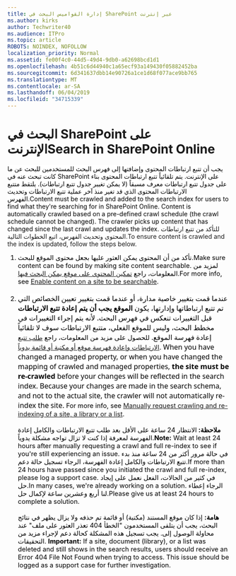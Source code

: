 ```yaml
---
title: إدارة القواميس البحث في SharePoint عبر إنترنت
ms.author: kirks
author: Techwriter40
ms.audience: ITPro
ms.topic: article
ROBOTS: NOINDEX, NOFOLLOW
localization_priority: Normal
ms.assetid: fe00f4c0-44d5-49d4-9db0-a62698bcd1d1
ms.openlocfilehash: 4b51c6d44940c1a65ecf93a149430f05882452ba
ms.sourcegitcommit: 6d341637dbb14e90726a1ce1d68f077ace9bb765
ms.translationtype: MT
ms.contentlocale: ar-SA
ms.lasthandoff: 06/04/2019
ms.locfileid: "34715339"
---
```

# <a name="search-in-sharepoint-online"></a><span data-ttu-id="90975-102">البحث في SharePoint على الإنترنت</span><span class="sxs-lookup"><span data-stu-id="90975-102">Search in SharePoint Online</span></span>

<p><span data-ttu-id="90975-103"><span style="mso-bidi-font-family: Calibri; mso-bidi-theme-font: minor-latin; color: black; background: white;">يجب أن تتبع ارتباطات المحتوى وإضافتها إلى فهرس البحث للمستخدمين للبحث عن ما كانت تبحث عنه في SharePoint على الإنترنت. يتم تلقائياً تتبع ارتباطات المحتوى بناء على جدول تتبع ارتباطات معرف مسبقاً (لا يمكن تغيير جدول تتبع ارتباطات). يلتقط متتبع الارتباطات المحتوى الذي قد تغير منذ آخر عملية تتبع الارتباطات وتحديث الفهرس.</span></span><span class="sxs-lookup"><span data-stu-id="90975-103"><span style="mso-bidi-font-family: Calibri; mso-bidi-theme-font: minor-latin; color: black; background: white;">Content must be crawled and added to the search index for users to find what they're searching for in SharePoint Online. Content is automatically crawled based on a pre-defined crawl schedule (the crawl schedule cannot be changed). The crawler picks up content that has changed since the last crawl and updates the index.</span></span></span> <span data-ttu-id="90975-104">للتأكد من تتبع ارتباطات المحتوى وتحديث الفهرس، اتبع الخطوات التالية.</span><span class="sxs-lookup"><span data-stu-id="90975-104">To ensure content is crawled and the index is updated, follow the steps below.</span></span></p> <ol style="margin-top: 0in;" start="1" type="1"> <li style="color: black; ; font-size: 11pt; font-style: normal; font-weight: 400; margin-left: 0in;"><span data-ttu-id="90975-105"><span style="mso-bidi-font-family: Calibri; mso-bidi-theme-font: minor-latin; background: white;">تأكد من أن المحتوى يمكن العثور عليها بجعل محتوى الموقع للبحث.</span><span class="sxs-lookup"><span data-stu-id="90975-105"><span style="mso-bidi-font-family: Calibri; mso-bidi-theme-font: minor-latin; background: white;">Make sure content can be found by making site content searchable.</span></span> <span data-ttu-id="90975-106">لمزيد من المعلومات، راجع <a href="https://docs.microsoft.com/en-us/sharepoint/make-site-content-searchable">تمكين المحتوى على موقع يمكن البحث فيها</a>.</span><span class="sxs-lookup"><span data-stu-id="90975-106">For more info, see <a href="https://docs.microsoft.com/en-us/sharepoint/make-site-content-searchable">Enable content on a site to be searchable</a>.</span></span> <br /><br /></span></li> <li style="color: black; ; font-size: 11pt; font-style: normal; font-weight: 400; margin-left: 0in;"><span data-ttu-id="90975-107"><span style="mso-bidi-font-family: Calibri; mso-bidi-theme-font: minor-latin; background: white;"><span style="display: inline !important; float: none; background-color: #ffffff; color: #000000; font-family: Segoe UI,SegoeUI,Segoe WP,Helvetica Neue,Helvetica,Tahoma,Arial,sans-serif; font-size: 16px; font-style: normal; font-variant: normal; font-weight: 400; letter-spacing: normal; orphans: 2; text-align: left; text-decoration: none; text-indent: 0px; text-transform: none; -webkit-text-stroke-width: 0px; white-space: normal; word-spacing: 0px;">عندما قمت بتغيير خاصية مدارة، أو عندما قمت بتغيير تعيين الخصائص التي تم تتبع ارتباطاتها وإدارتها، يكون <strong>الموقع يجب أن يتم إعادة تتبع الارتباطات</strong> قبل التغييرات تنعكس في فهرس البحث. <span style="display: inline !important; float: none; background-color: #ffffff; color: #000000; font-family: Segoe UI,SegoeUI,Segoe WP,Helvetica Neue,Helvetica,Tahoma,Arial,sans-serif; font-size: 16px; font-style: normal; font-variant: normal; font-weight: 400; letter-spacing: normal; orphans: 2; text-align: left; text-decoration: none; text-indent: 0px; text-transform: none; -webkit-text-stroke-width: 0px; white-space: normal; word-spacing: 0px;">لأنه يتم إجراء التغييرات في مخطط البحث، وليس للموقع الفعلي، متتبع الارتباطات سوف لا تلقائياً إعادة فهرسة الموقع.</span> </span> </span> <span style="mso-bidi-font-family: Calibri; mso-bidi-theme-font: minor-latin; color: windowtext;">للحصول على مزيد من المعلومات، راجع <a href="https://docs.microsoft.com/en-us/sharepoint/crawl-site-content">طلب تتبع الارتباطات وإعادة فهرسة موقع أو مكتبة أو قائمة يدوياً</a>.&nbsp;</span><span class="sxs-lookup"><span data-stu-id="90975-107"><span style="mso-bidi-font-family: Calibri; mso-bidi-theme-font: minor-latin; background: white;"><span style="display: inline !important; float: none; background-color: #ffffff; color: #000000; font-family: Segoe UI,SegoeUI,Segoe WP,Helvetica Neue,Helvetica,Tahoma,Arial,sans-serif; font-size: 16px; font-style: normal; font-variant: normal; font-weight: 400; letter-spacing: normal; orphans: 2; text-align: left; text-decoration: none; text-indent: 0px; text-transform: none; -webkit-text-stroke-width: 0px; white-space: normal; word-spacing: 0px;">When you have changed a managed property, or when you have changed the mapping of crawled and managed properties, <strong>the site must be re-crawled</strong> before your changes will be reflected in the search index. <span style="display: inline !important; float: none; background-color: #ffffff; color: #000000; font-family: Segoe UI,SegoeUI,Segoe WP,Helvetica Neue,Helvetica,Tahoma,Arial,sans-serif; font-size: 16px; font-style: normal; font-variant: normal; font-weight: 400; letter-spacing: normal; orphans: 2; text-align: left; text-decoration: none; text-indent: 0px; text-transform: none; -webkit-text-stroke-width: 0px; white-space: normal; word-spacing: 0px;">Because your changes are made in the search schema, and not to the actual site, the crawler will not automatically re-index the site. </span></span></span><span style="mso-bidi-font-family: Calibri; mso-bidi-theme-font: minor-latin; color: windowtext;">For more info, see <a href="https://docs.microsoft.com/en-us/sharepoint/crawl-site-content">Manually request crawling and re-indexing of a site, a library or a list</a>.&nbsp;</span></span><br /><br /><span data-ttu-id="90975-108"></span><strong style="mso-bidi-font-weight: normal;"><span style="mso-bidi-font-family: Calibri; mso-bidi-theme-font: minor-latin;">ملاحظة:</span> </strong> <span style="mso-bidi-font-family: Calibri; mso-bidi-theme-font: minor-latin;"> الانتظار 24 ساعة على الأقل بعد طلب تتبع الارتباطات والكامل إعادة الفهرسة لمعرفة إذا كنت لا تزال تواجه مشكلة يدوياً.</span><span class="sxs-lookup"><span data-stu-id="90975-108"></span><strong style="mso-bidi-font-weight: normal;"><span style="mso-bidi-font-family: Calibri; mso-bidi-theme-font: minor-latin;">Note:</span></strong><span style="mso-bidi-font-family: Calibri; mso-bidi-theme-font: minor-latin;"> Wait at least 24 hours after manually requesting a crawl and full re-index to see if you're still experiencing an issue.</span></span> <span data-ttu-id="90975-109"><span style="color: black; background: white;">في حالة مرور أكثر من 24 ساعة منذ بدء تتبع الارتباطات والكامل إعادة الفهرسة، الرجاء تسجيل حالة دعم.</span><span class="sxs-lookup"><span data-stu-id="90975-109"><span style="color: black; background: white;">If more than 24 hours have passed since you initiated the crawl and full re-index, please log a support case.</span></span> <span data-ttu-id="90975-110">في كثير من الحالات، الفعل نعمل على إيجاد حل.</span><span class="sxs-lookup"><span data-stu-id="90975-110">In many cases, we're already working on a solution.</span></span> <span data-ttu-id="90975-111">الرجاء إعطاء لنا أربع وعشرين ساعة لإكمال حل.</span><span class="sxs-lookup"><span data-stu-id="90975-111">Please give us at least 24 hours to complete a solution.</span></span><br /><br /><span data-ttu-id="90975-112"></span></span><strong style="mso-bidi-font-weight: normal;"><span style="mso-bidi-font-family: Calibri; mso-bidi-theme-font: minor-latin;">هامة:</span></strong> <span style="mso-bidi-font-family: Calibri; mso-bidi-theme-font: minor-latin;">إذا كان موقع المستند (مكتبة) أو قائمة تم حذفه ولا يزال يظهر في نتائج البحث، يجب أن يتلقى المستخدمون "الخطأ 404 تعذر العثور على ملف" عند محاولة الوصول إلى. يجب تسجيل هذه المشكلة كحالة دعم لإجراء مزيد من التحقيقات. </span></span><span class="sxs-lookup"><span data-stu-id="90975-112"></span></span><strong style="mso-bidi-font-weight: normal;"><span style="mso-bidi-font-family: Calibri; mso-bidi-theme-font: minor-latin;">Important:</span></strong><span style="mso-bidi-font-family: Calibri; mso-bidi-theme-font: minor-latin;"> If a site, document (library), or a list was deleted and still shows in the search results, users should receive an Error 404 File Not Found when trying to access. This issue should be logged as a support case for further investigation. </span></span></span></li> </ol>



